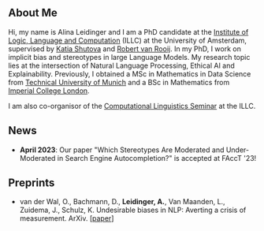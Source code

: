 ## About Me

Hi, my name is Alina Leidinger and I am a PhD candidate at the <a href="https://www.illc.uva.nl/">Institute of Logic, Language and Computation</a> (ILLC) at the University of Amsterdam, supervised by <a href="https://www.shutova.org/">Katia Shutova</a> and <a href="https://www.illc.uva.nl/People/person/1405/Prof-dr-Robert-van-Rooij">Robert van Rooij</a>. In my PhD, I work on implicit bias and stereotypes in large Language Models. My research topic lies at the intersection of Natural Language Processing, Ethical AI and Explainability. Previously, I obtained a MSc in Mathematics in Data Science from <a href="https://www.tum.de/en/">Technical University of Munich</a> and a BSc in Mathematics from <a href="https://www.imperial.ac.uk/">Imperial College London</a>. 

I am also co-organisor of the <a href="https://projects.illc.uva.nl/LaCo/CLS/">Computational Linguistics Seminar</a> at the ILLC. 

## News
- **April 2023**: Our paper "Which Stereotypes Are Moderated and Under-Moderated in Search Engine Autocompletion?" is accepted at FAccT '23!

## Preprints
- van der Wal, O., Bachmann, D., **Leidinger, A.**, Van Maanden, L., Zuidema, J., Schulz, K. Undesirable biases in NLP: Averting a crisis of measurement. ArXiv. [<a href="https://arxiv.org/pdf/2211.13709.pdf">paper</a>]
